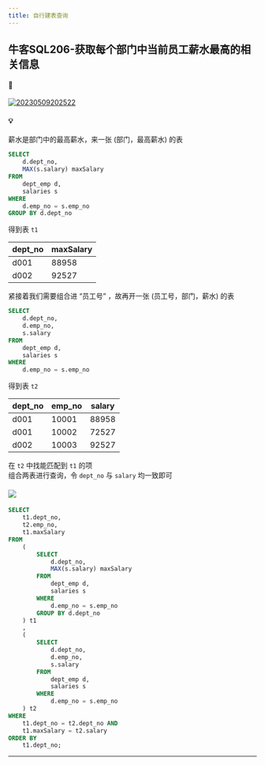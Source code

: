 ```yaml
---
title: 自行建表查询
---
```


## 牛客SQL206-获取每个部门中当前员工薪水最高的相关信息

#### 🔗
<a href="https://www.nowcoder.com/practice/4a052e3e1df5435880d4353eb18a91c6?tpId=82&tqId=29764&rp=1&ru=/exam/oj&qru=/exam/oj&sourceUrl=%2Fexam%2Foj%3Fpage%3D1%26tab%3DSQL%25E7%25AF%2587%26topicId%3D82&difficulty=undefined&judgeStatus=undefined&tags=&title=">![20230509202522](https://cr-demo-blog-1308117710.cos.ap-nanjing.myqcloud.com/chivas-regal/20230509202522.png)</a>

#### 💡

薪水是部门中的最高薪水，来一张 (部门，最高薪水) 的表  

```sql
SELECT 
    d.dept_no,
    MAX(s.salary) maxSalary
FROM 
    dept_emp d,
    salaries s
WHERE
    d.emp_no = s.emp_no
GROUP BY d.dept_no
```

得到表 `t1`

| dept_no | maxSalary |
|---------|-----------|
| d001    |     88958 |
| d002    |     92527 |

紧接着我们需要组合进 “员工号” ，故再开一张 (员工号，部门，薪水) 的表

```sql
SELECT 
    d.dept_no,
    d.emp_no,
    s.salary
FROM 
    dept_emp d,
    salaries s
WHERE
    d.emp_no = s.emp_no
```

得到表 `t2`  

| dept_no | emp_no | salary |
|---------|--------|--------|
| d001    |  10001 |  88958 |
| d001    |  10002 |  72527 |
| d002    |  10003 |  92527 |

在 `t2` 中找能匹配到 `t1` 的项  
组合两表进行查询，令 `dept_no` 与 `salary` 均一致即可

#### <img src="https://cr-demo-blog-1308117710.cos.ap-nanjing.myqcloud.com/chivas-regal/greencode1.png">

```sql
SELECT 
	t1.dept_no,
	t2.emp_no,
	t1.maxSalary
FROM
	(
		SELECT 
			d.dept_no,
			MAX(s.salary) maxSalary
		FROM 
			dept_emp d,
			salaries s
		WHERE
			d.emp_no = s.emp_no
		GROUP BY d.dept_no
	) t1
	,
	(
		SELECT 
			d.dept_no,
			d.emp_no,
			s.salary
		FROM 
			dept_emp d,
			salaries s
		WHERE
			d.emp_no = s.emp_no
	) t2
WHERE
	t1.dept_no = t2.dept_no AND
	t1.maxSalary = t2.salary
ORDER BY
	t1.dept_no;
```
<hr>
